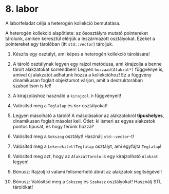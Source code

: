 # 8. labor

A laborfeladat célja a heterogén kollekció bemutatása.

A heterogén kollekció alapötlete: az ősosztályra mutató pointereket tárolunk,
amiken keresztül elérjük a leszármazott osztályokat. Ezeket a pointereket egy
tárolóban (itt `std::vector`) tároljuk.

1. Készíts egy osztályt, ami képes a heterogén kollekció tárolására!

2. A tároló osztálynak legyen egy rajzol metódusa, ami kirajzolja a benne 
tárolt alakzatokat sorrendben! Legyen `hozzaad(Alakzat*)` függvénye is,
amivel új alakzatot adhatunk hozzá a kollekcióhoz! Ez a függvény dinamikusan
foglalt objektumot várjon, amit a destruktorában szabadítson is fel!

3. A kirajzoláshoz használd a `kirajzol.h` függvényeit!

3. Valósítsd meg a `Teglalap` és `Kor` osztályokat!

3. Legyen másolható a tároló! A másolásakor az alakzatokról **típushelyes**, dinamikusan foglalt másolat kell. Ötlet: ki ismeri az egyes alakzatok pontos típusát, és hogy férünk hozzá?

4. Valósítsd meg a `Sokszog` osztályt! Használj `std::vector`-t!

4. Valósítsd meg a `LekerekitettTeglalap` osztályt, ami egyfajta `Teglalap`!

5. Valósítsd meg azt, hogy az `AlakzatTarolo` is egy kirajzolható `Alakzat` legyen!

6. Bónusz: Rajzolj ki valami felismerhető ábrát az alakzatok segítségével!

7. Bónusz: Valósítsd meg a `Sokszog` és `Szakasz` osztályokat! Használj STL tárolókat!
